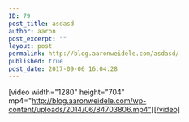 ```yaml
---
ID: 79
post_title: asdasd
author: aaron
post_excerpt: ""
layout: post
permalink: http://blog.aaronweidele.com/asdasd/
published: true
post_date: 2017-09-06 16:04:28
---
```

[video width="1280" height="704" mp4="http://blog.aaronweidele.com/wp-content/uploads/2014/06/84703806.mp4"][/video]